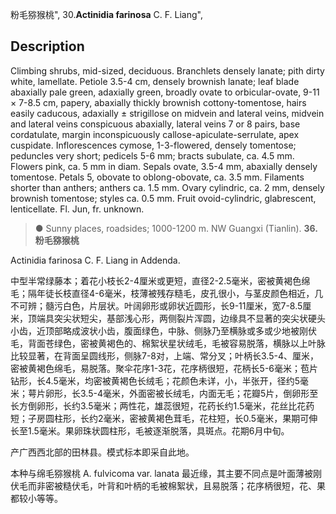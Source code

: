粉毛猕猴桃",
30.**Actinidia farinosa** C. F. Liang",

## Description
Climbing shrubs, mid-sized, deciduous. Branchlets densely lanate; pith dirty white, lamellate. Petiole 3.5-4 cm, densely brownish lanate; leaf blade abaxially pale green, adaxially green, broadly ovate to orbicular-ovate, 9-11 × 7-8.5 cm, papery, abaxially thickly brownish cottony-tomentose, hairs easily caducous, adaxially ± strigillose on midvein and lateral veins, midvein and lateral veins conspicuous abaxially, lateral veins 7 or 8 pairs, base cordatulate, margin inconspicuously callose-apiculate-serrulate, apex cuspidate. Inflorescences cymose, 1-3-flowered, densely tomentose; peduncles very short; pedicels 5-6 mm; bracts subulate, ca. 4.5 mm. Flowers pink, ca. 5 mm in diam. Sepals ovate, 3.5-4 mm, abaxially densely tomentose. Petals 5, obovate to oblong-obovate, ca. 3.5 mm. Filaments shorter than anthers; anthers ca. 1.5 mm. Ovary cylindric, ca. 2 mm, densely brownish tomentose; styles ca. 0.5 mm. Fruit ovoid-cylindric, glabrescent, lenticellate. Fl. Jun, fr. unknown.

> ●  Sunny places, roadsides; 1000-1200 m. NW Guangxi (Tianlin).
**36. 粉毛猕猴桃**

Actinidia farinosa C. F. Liang in Addenda.

中型半常绿藤本；着花小枝长2-4厘米或更短，直径2-2.5毫米，密被黄褐色绵毛；隔年徒长枝直径4-6毫米，枝薄被残存糙毛，皮孔很小，与茎皮颜色相近，几不可辨；髓污白色，片层状。叶阔卵形或卵状近圆形，长9-11厘米，宽7-8.5厘米，顶端具突尖状短尖，基部浅心形，两侧裂片浑圆，边缘具不显著的突尖状硬头小齿，近顶部略成波状小齿，腹面绿色，中脉、侧脉乃至横脉或多或少地被刚伏毛，背面苍绿色，密被黄褐色的、棉絮状星状绒毛，毛被容易脱落，横脉以上叶脉比较显著，在背面呈圆线形，侧脉7-8对，上端、常分叉；叶柄长3.5-4、厘米，密被黄褐色绵毛，易脱落。聚伞花序1-3花，花序柄很短，花柄长5-6毫米；苞片钻形，长4.5毫米，均密被黄褐色长绒毛；花颜色未详，小，半张开，径约5毫米；萼片卵形，长3.5-4毫米，外面密被长绒毛，内面无毛；花瓣5片，倒卵形至长方倒卵形，长约3.5毫米；两性花，雄蕊很短，花药长约1.5毫米，花丝比花药短；子房圆柱形，长约2毫米，密被黄褐色茸毛，花柱短，长0.5毫米，果期可伸长至1.5毫米。果卵珠状圆柱形，毛被逐渐脱落，具斑点。花期6月中旬。

产广西西北部的田林县。模式标本即采自此地。

本种与绵毛猕猴桃 A. fulvicoma var. lanata 最近缘，其主要不同点是叶面薄被刚伏毛而非密被糙伏毛，叶背和叶柄的毛被棉絮状，且易脱落；花序柄很短，花、果都较小等等。
